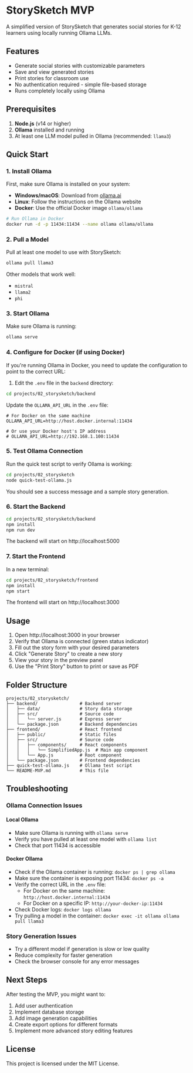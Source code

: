 # StorySketch MVP

A simplified version of StorySketch that generates social stories for K-12 learners using locally running Ollama LLMs.

## Features

- Generate social stories with customizable parameters
- Save and view generated stories
- Print stories for classroom use
- No authentication required - simple file-based storage
- Runs completely locally using Ollama

## Prerequisites

1. **Node.js** (v14 or higher)
2. **Ollama** installed and running
3. At least one LLM model pulled in Ollama (recommended: `llama3`)

## Quick Start

### 1. Install Ollama

First, make sure Ollama is installed on your system:

- **Windows/macOS**: Download from [ollama.ai](https://ollama.ai/)
- **Linux**: Follow the instructions on the Ollama website
- **Docker**: Use the official Docker image `ollama/ollama`

```bash
# Run Ollama in Docker
docker run -d -p 11434:11434 --name ollama ollama/ollama
```

### 2. Pull a Model

Pull at least one model to use with StorySketch:

```bash
ollama pull llama3
```

Other models that work well:
- `mistral`
- `llama2`
- `phi`

### 3. Start Ollama

Make sure Ollama is running:

```bash
ollama serve
```

### 4. Configure for Docker (if using Docker)

If you're running Ollama in Docker, you need to update the configuration to point to the correct URL:

1. Edit the `.env` file in the `backend` directory:

```bash
cd projects/02_storysketch/backend
```

Update the `OLLAMA_API_URL` in the `.env` file:

```
# For Docker on the same machine
OLLAMA_API_URL=http://host.docker.internal:11434

# Or use your Docker host's IP address
# OLLAMA_API_URL=http://192.168.1.100:11434
```

### 5. Test Ollama Connection

Run the quick test script to verify Ollama is working:

```bash
cd projects/02_storysketch
node quick-test-ollama.js
```

You should see a success message and a sample story generation.

### 6. Start the Backend

```bash
cd projects/02_storysketch/backend
npm install
npm run dev
```

The backend will start on http://localhost:5000

### 7. Start the Frontend

In a new terminal:

```bash
cd projects/02_storysketch/frontend
npm install
npm start
```

The frontend will start on http://localhost:3000

## Usage

1. Open http://localhost:3000 in your browser
2. Verify that Ollama is connected (green status indicator)
3. Fill out the story form with your desired parameters
4. Click "Generate Story" to create a new story
5. View your story in the preview panel
6. Use the "Print Story" button to print or save as PDF

## Folder Structure

```
projects/02_storysketch/
├── backend/                # Backend server
│   ├── data/               # Story data storage
│   ├── src/                # Source code
│   │   └── server.js       # Express server
│   └── package.json        # Backend dependencies
├── frontend/               # React frontend
│   ├── public/             # Static files
│   ├── src/                # Source code
│   │   ├── components/     # React components
│   │   │   └── SimplifiedApp.js  # Main app component
│   │   └── App.js          # Root component
│   └── package.json        # Frontend dependencies
├── quick-test-ollama.js    # Ollama test script
└── README-MVP.md           # This file
```

## Troubleshooting

### Ollama Connection Issues

#### Local Ollama
- Make sure Ollama is running with `ollama serve`
- Verify you have pulled at least one model with `ollama list`
- Check that port 11434 is accessible

#### Docker Ollama
- Check if the Ollama container is running: `docker ps | grep ollama`
- Make sure the container is exposing port 11434: `docker ps -a`
- Verify the correct URL in the `.env` file:
  - For Docker on the same machine: `http://host.docker.internal:11434`
  - For Docker on a specific IP: `http://your-docker-ip:11434`
- Check Docker logs: `docker logs ollama`
- Try pulling a model in the container: `docker exec -it ollama ollama pull llama3`

### Story Generation Issues

- Try a different model if generation is slow or low quality
- Reduce complexity for faster generation
- Check the browser console for any error messages

## Next Steps

After testing the MVP, you might want to:

1. Add user authentication
2. Implement database storage
3. Add image generation capabilities
4. Create export options for different formats
5. Implement more advanced story editing features

## License

This project is licensed under the MIT License.
